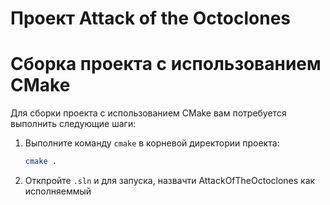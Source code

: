 # Проект Attack of the Octoclones

# Сборка проекта с использованием CMake

Для сборки проекта с использованием CMake вам потребуется выполнить следующие шаги:

1. Выполните команду `cmake` в корневой директории проекта:

    ```bash
    cmake .
    ```
2. Откпройте `.sln` и для запуска, назвачти AttackOfTheOctoclones как исполняеммый 

